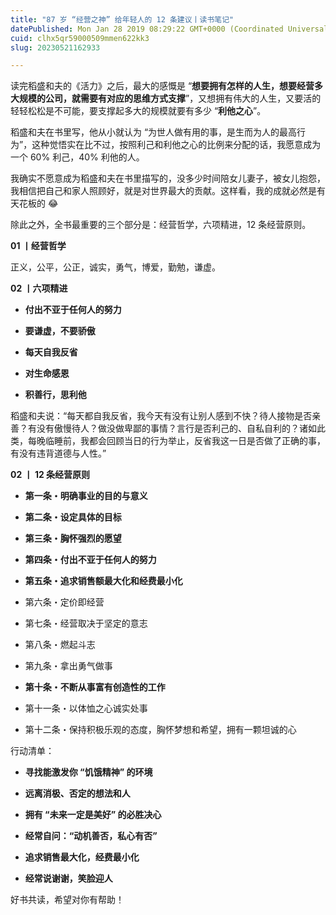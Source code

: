```yaml
---
title: "87 岁 “经营之神” 给年轻人的 12 条建议丨读书笔记"
datePublished: Mon Jan 28 2019 08:29:22 GMT+0000 (Coordinated Universal Time)
cuid: clhx5qr59000509mmen622kk3
slug: 20230521162933

---
```


读完稻盛和夫的《活力》之后，最大的感慨是 “**想要拥有怎样的人生，想要经营多大规模的公司，就需要有对应的思维方式支撑**”，又想拥有伟大的人生，又要活的轻轻松松是不可能，要支撑起多大的规模就要有多少 “**利他之心**”。

稻盛和夫在书里写，他从小就认为 “为世人做有用的事，是生而为人的最高行为”，这种觉悟实在比不过，按照利己和利他之心的比例来分配的话，我愿意成为一个 60% 利己，40% 利他的人。

我确实不愿意成为稻盛和夫在书里描写的，没多少时间陪女儿妻子，被女儿抱怨，我相信把自己和家人照顾好，就是对世界最大的贡献。这样看，我的成就必然是有天花板的 😂

除此之外，全书最重要的三个部分是：经营哲学，六项精进，12 条经营原则。

**01 丨经营哲学**

正义，公平，公正，诚实，勇气，博爱，勤勉，谦虚。

**02 丨六项精进**

* **付出不亚于任何人的努力**
    
* **要谦虚，不要骄傲**
    
* **每天自我反省**
    
* **对生命感恩**
    
* **积善行，思利他**
    

稻盛和夫说：“每天都自我反省，我今天有没有让别人感到不快？待人接物是否亲善？有没有傲慢待人？做没做卑鄙的事情？言行是否利己的、自私自利的？诸如此类，每晚临睡前，我都会回顾当日的行为举止，反省我这一日是否做了正确的事，有没有违背道德与人性。”

**02 丨 12 条经营原则**

* **第一条・明确事业的目的与意义**
    
* **第二条・设定具体的目标**
    
* **第三条・胸怀强烈的愿望**
    
* **第四条・付出不亚于任何人的努力**
    
* **第五条・追求销售额最大化和经费最小化**
    
* 第六条・定价即经营
    
* 第七条・经营取决于坚定的意志
    
* 第八条・燃起斗志
    
* 第九条・拿出勇气做事
    
* **第十条・不断从事富有创造性的工作**
    
* 第十一条・以体恤之心诚实处事
    
* 第十二条・保持积极乐观的态度，胸怀梦想和希望，拥有一颗坦诚的心
    

行动清单：

* **寻找能激发你 “饥饿精神” 的环境**
    
* **远离消极、否定的想法和人**
    
* **拥有 “未来一定是美好” 的必胜决心**
    
* **经常自问：“动机善否，私心有否”**
    
* **追求销售最大化，经费最小化**
    
* **经常说谢谢，笑脸迎人**
    

好书共读，希望对你有帮助！